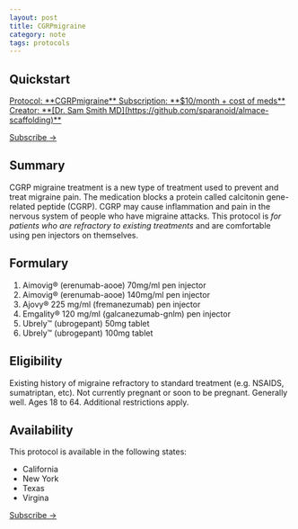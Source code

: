 ```yaml
---
layout: post
title: CGRPmigraine
category: note
tags: protocols
---
```


## Quickstart 

<p class="largetype">
  <a href=😭</a>
</p>
Protocol: **CGRPmigraine**  
Subscription: **$10/month + cost of meds**    
Creator: **[Dr. Sam Smith MD](https://github.com/sparanoid/almace-scaffolding)** 

<p class="largetype">
  <a href="{{ '/getting-started.html' | relative_url }}">Subscribe →</a>
</p>

## Summary

CGRP migraine treatment is a new type of treatment used to prevent and treat migraine pain. The medication blocks a protein called calcitonin gene-related peptide (CGRP). CGRP may cause inflammation and pain in the nervous system of people who have migraine attacks. This protocol is *for patients who are refractory to existing treatments* and are comfortable using pen injectors on themselves.

## Formulary 

1. Aimovig® (erenumab-aooe) 70mg/ml pen injector
2. Aimovig® (erenumab-aooe) 140mg/ml pen injector
3. Ajovy® 225 mg/ml (fremanezumab) pen injector
4. Emgality® 120 mg/ml (galcanezumab-gnlm) pen injector
5. Ubrely™ (ubrogepant) 50mg tablet
6. Ubrely™ (ubrogepant) 100mg tablet

## Eligibility 

Existing history of migraine refractory to standard treatment (e.g. NSAIDS, sumatriptan, etc). Not currently pregnant or soon to be pregnant. Generally well. Ages 18 to 64. Additional restrictions apply. 

## Availability

This protocol is available in the following states:

- California
- New York
- Texas
- Virgina

<p class="largetype">
  <a href="{{ '/getting-started.html' | relative_url }}">Subscribe →</a>
</p>
